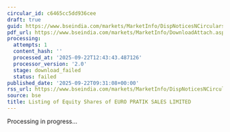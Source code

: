 ```yaml
---
circular_id: c6465cc5dd936cee
draft: true
guid: https://www.bseindia.com/markets/MarketInfo/DispNoticesNCirculars.aspx?Noticeid={53E520EB-0053-4CDD-B589-DBFF772ED1DF}&noticeno=20250922-8&dt=09/22/2025&icount=8&totcount=19&flag=0
pdf_url: https://www.bseindia.com/markets/MarketInfo/DownloadAttach.aspx?id=20250922-8&attachedId=
processing:
  attempts: 1
  content_hash: ''
  processed_at: '2025-09-22T12:43:43.487126'
  processor_version: '2.0'
  stage: download_failed
  status: failed
published_date: '2025-09-22T09:31:08+00:00'
rss_url: https://www.bseindia.com/markets/MarketInfo/DispNoticesNCirculars.aspx?Noticeid={53E520EB-0053-4CDD-B589-DBFF772ED1DF}&noticeno=20250922-8&dt=09/22/2025&icount=8&totcount=19&flag=0
source: bse
title: Listing of Equity Shares of EURO PRATIK SALES LIMITED
---
```


Processing in progress...